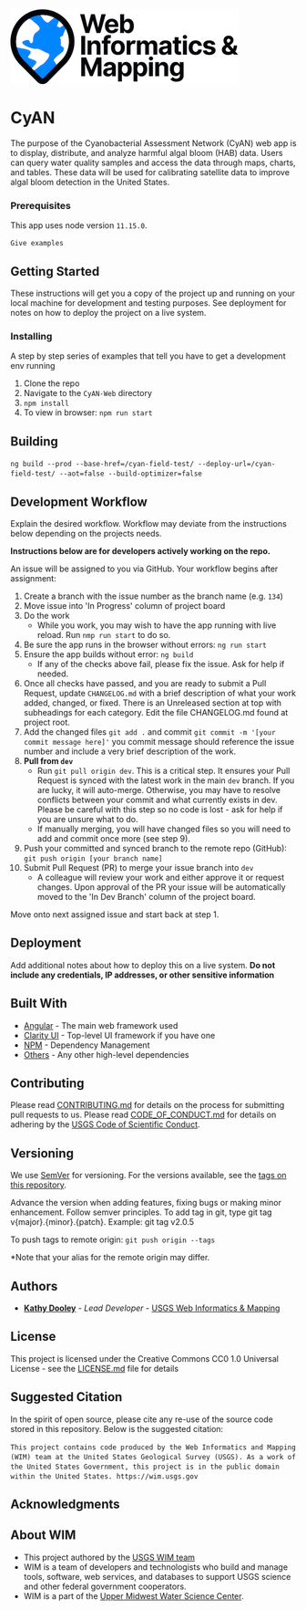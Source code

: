 ![WiM](wim.png)

# CyAN

The purpose of the Cyanobacterial Assessment Network (CyAN) web app is to display, distribute, and analyze harmful algal bloom (HAB) data. Users can query water quality samples and access the data through maps, charts, and tables. These data will be used for calibrating satellite data to improve algal bloom detection in the United States.

### Prerequisites

This app uses node version `11.15.0`.

```
Give examples
```

## Getting Started

These instructions will get you a copy of the project up and running on your local machine for development and testing purposes. See deployment for notes on how to deploy the project on a live system.

### Installing

A step by step series of examples that tell you have to get a development env running

1. Clone the repo
2. Navigate to the `CyAN-Web` directory
3. `npm install`
4. To view in browser: `npm run start`

## Building

`ng build --prod --base-href=/cyan-field-test/ --deploy-url=/cyan-field-test/ --aot=false --build-optimizer=false`

## Development Workflow

Explain the desired workflow. Workflow may deviate from the instructions below depending on the projects needs.

**Instructions below are for developers actively working on the repo.**

An issue will be assigned to you via GitHub. Your workflow begins after assignment:

1. Create a branch with the issue number as the branch name (e.g. `134`)
2. Move issue into 'In Progress' column of project board
3. Do the work
   - While you work, you may wish to have the app running with live reload. Run `nmp run start` to do so.
4. Be sure the app runs in the browser without errors: `ng run start`
5. Ensure the app builds without error: `ng build`
   - If any of the checks above fail, please fix the issue. Ask for help if needed.
6. Once all checks have passed, and you are ready to submit a Pull Request, update `CHANGELOG.md` with a brief description of what your work added, changed, or fixed. There is an Unreleased section at top with subheadings for each category. Edit the file CHANGELOG.md found at project root.
7. Add the changed files `git add .` and commit `git commit -m '[your commit message here]'` you commit message should reference the issue number and include a very brief description of the work.
8. **Pull from `dev`**
   - Run `git pull origin dev`. This is a critical step. It ensures your Pull Request is synced with the latest work in the main `dev` branch. If you are lucky, it will auto-merge. Otherwise, you may have to resolve conflicts between your commit and what currently exists in dev. Please be careful with this step so no code is lost - ask for help if you are unsure what to do.
   - If manually merging, you will have changed files so you will need to add and commit once more (see step 9).
9. Push your committed and synced branch to the remote repo (GitHub): `git push origin [your branch name]`
10. Submit Pull Request (PR) to merge your issue branch into `dev`
    - A colleague will review your work and either approve it or request changes. Upon approval of the PR your issue will be automatically moved to the 'In Dev Branch' column of the project board.

Move onto next assigned issue and start back at step 1.

## Deployment

Add additional notes about how to deploy this on a live system. **Do not include any credentials, IP addresses, or other sensitive information**

## Built With

- [Angular](https://angular.io/) - The main web framework used
- [Clarity UI](https://vmware.github.io/clarity/) - Top-level UI framework if you have one
- [NPM](https://www.npmjs.com/) - Dependency Management
- [Others](https://www.npmjs.com/) - Any other high-level dependencies

## Contributing

Please read [CONTRIBUTING.md](CONTRIBUTING.md) for details on the process for submitting pull requests to us. Please read [CODE_OF_CONDUCT.md](CODE_OF_CONDUCT.md) for details on adhering by the [USGS Code of Scientific Conduct](https://www2.usgs.gov/fsp/fsp_code_of_scientific_conduct.asp).

## Versioning

We use [SemVer](http://semver.org/) for versioning. For the versions available, see the [tags on this repository](../../tags).

Advance the version when adding features, fixing bugs or making minor enhancement. Follow semver principles. To add tag in git, type git tag v{major}.{minor}.{patch}. Example: git tag v2.0.5

To push tags to remote origin: `git push origin --tags`

\*Note that your alias for the remote origin may differ.

## Authors

- **[Kathy Dooley](<(https://github.com/kathymd)>)** - _Lead Developer_ - [USGS Web Informatics & Mapping](https://wim.usgs.gov/)

## License

This project is licensed under the Creative Commons CC0 1.0 Universal License - see the [LICENSE.md](LICENSE.md) file for details

## Suggested Citation

In the spirit of open source, please cite any re-use of the source code stored in this repository. Below is the suggested citation:

`This project contains code produced by the Web Informatics and Mapping (WIM) team at the United States Geological Survey (USGS). As a work of the United States Government, this project is in the public domain within the United States. https://wim.usgs.gov`

## Acknowledgments

## About WIM

- This project authored by the [USGS WIM team](https://wim.usgs.gov)
- WIM is a team of developers and technologists who build and manage tools, software, web services, and databases to support USGS science and other federal government cooperators.
- WIM is a part of the [Upper Midwest Water Science Center](https://www.usgs.gov/centers/wisconsin-water-science-center).
